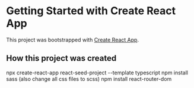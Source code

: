 # Getting Started with Create React App

This project was bootstrapped with [Create React App](https://github.com/facebook/create-react-app).

## How this project was created

npx create-react-app react-seed-project --template typescript
npm install sass (also change all css files to scss)
npm install react-router-dom
